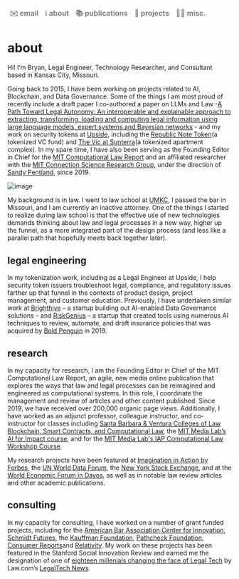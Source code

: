<a href="mailto:bgw4g5@gmail.com" style="display: inline-block; padding: 5px 5px; font-size: 16px; color: gray; background-color: white; text-align: center; text-decoration: none; border-radius: 5px;">✉️ email</a>  <a href="https://bryangw.me/" style="display: inline-block; padding: 5px 5px; font-size: 16px; color: gray; background-color: white; text-align: center; text-decoration: none; border-radius: 5px;">ℹ️ about</a>  <a href="https://bryangw.me/publications/" style="display: inline-block; padding: 5px 5px; font-size: 16px; color: gray; background-color: white; text-align: center; text-decoration: none; border-radius: 5px;">📚 publications</a>  <a href="https://bryangw.me/projects/" style="display: inline-block; padding: 5px 5px; font-size: 16px; color: gray; background-color: white; text-align: center; text-decoration: none; border-radius: 5px;">🧰 projects</a>  <a href="https://bryangw.me/misc/" style="display: inline-block; padding: 5px 5px; font-size: 16px; color: gray; background-color: white; text-align: center; text-decoration: none; border-radius: 5px;">🏄‍♂️ misc.</a>
----------------
# about
Hi! I’m Bryan, Legal Engineer, Technology Researcher, and Consultant based in Kansas City, Missouri.

Going back to 2015, I have been working on projects related to AI, Blockchain, and Data Governance. Some of the things I am most proud of recently include a draft paper I co-authored a paper on LLMs and Law -[A Path Toward Legal Autonomy: An interoperable and explainable approach to extracting, transforming, loading and computing legal information using large language models, expert systems and Bayesian networks](https://arxiv.org/abs/2403.18537) - and my work on security tokens at [Upside](https://www.upside.gg/), including the [Republic Note Token](https://republic.com/note)(a tokenized VC fund) and [The Vic at Sunterra](https://republic.com/the-vic-at-sunterra)(a tokenized apartment complex). In my spare time, I have also been serving as the Founding Editor in Chief for the [MIT Computational Law Report](https://law.mit.edu/) and an affiliated researcher with the [MIT Connection Science Research Group](https://connection.mit.edu/), under the direction of [Sandy Pentland](https://www.media.mit.edu/people/sandy/overview/), since 2019.

![image](https://github.com/user-attachments/assets/0575415c-7784-460d-9cb2-31684caed867)

My background is in law. I went to law school at [UMKC](https://law.umkc.edu/), I passed the bar in Missouri, and I am currently an inactive attorney. One of the things I started to realize during law school is that the effective use of new technologies demands thinking about law and legal processes in a new way, higher up the funnel, as a more integrated part of the design process (and less like a parallel path that hopefully meets back together later).

## legal engineering
In my tokenization work, including as a Legal Engineer at Upside, I help security token issuers troubleshoot legal, compliance, and regulatory issues farther up that funnel in the contexts of product design, project management, and customer education. Previously, I have undertaken similar work at [Brighthive](https://www.brighthive.io/) – a startup building out AI-enabled Data Governance solutions – and [RiskGenius](https://www.crunchbase.com/organization/riskgenius) – a startup that created tools using numerous AI techniques to review, automate, and draft insurance policies that was acquired by [Bold Penguin](https://www.boldpenguin.com/) in 2019.

## research
In my capacity for research, I am the Founding Editor in Chief of the MIT Computational Law Report, an agile, new media online publication that explores the ways that law and legal processes can be reimagined and engineered as computational systems. In this role, I coordinate the management and review of articles and other content published. Since 2019, we have received over 200,000 organic page views. Additionally, I have worked as an adjunct professor, colleague instructor, and co-instructor for classes including [Santa Barbara & Ventura Colleges of Law](https://www.collegesoflaw.edu/) [Blockchain, Smart Contracts, and Computational Law](https://github.com/bryangw1/repository/blob/master/archive/MA534%20Representing%20Law%20in%20Code.pdf), the [MIT Media Lab’s AI for Impact course](https://stellar.mit.edu/S/course/MAS/fa20/MAS.665/), and for the [MIT Media Lab's IAP Computational Law Workshop Course](https://law.mit.edu/pub/2024-iap-workshop/).

My research projects have been featured at [Imagination in Action by Forbes](https://www.imaginationinaction.co/), the [UN World Data Forum](https://youtu.be/1iDmSXJwClA?feature=shared&t=2875), the [New York Stock Exchange](https://docs.google.com/presentation/d/1KqIrByHnhE1nRU8ASibSCWEwIHpp_7ABgP2-DNR838I/edit?usp=sharing), and at the [World Economic Forum in Davos](https://law.mit.edu/pub/cldgsattheworldeconomicforum/release/2), as well as in notable law review articles and other academic publications.

## consulting
In my capacity for consulting, I have worked on a number of grant funded projects, including for the [American Bar Association Center for Innovation](https://www.americanbar.org/groups/centers_commissions/center-for-innovation/), [Schmidt Futures](https://www.schmidtfutures.org/), the [Kauffman Foundation](https://www.kauffman.org/), [Pathcheck Foundation](https://www.pathcheck.org/), [Consumer Reports](https://innovation.consumerreports.org/)and [Relativity](https://www.relativity.com/). My work on these projects has been featured in the Stanford Social Innovation Review and earned me the designation of one of [eighteen millenials changing the face of Legal Tech](https://www.law.com/legaltechnews/2018/03/13/18-millennials-changing-the-face-of-legal-tech/?slreturn=20240428193605) by Law.com’s [LegalTech News](https://www.law.com/legaltechnews/?slreturn=20240428193626).
